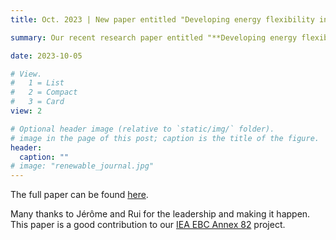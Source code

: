 ```yaml
---
title: Oct. 2023 | New paper entitled "Developing energy flexibility in clusters of buildings - a critical analysis of barriers from planning to operation" was published in *Energy and buildings*.

summary: Our recent research paper entitled "**Developing energy flexibility in clusters of buildings - a critical analysis of barriers from planning to operation**" was published in *Energy and Buildings*. 

date: 2023-10-05

# View.
#   1 = List
#   2 = Compact
#   3 = Card
view: 2

# Optional header image (relative to `static/img/` folder).
# image in the page of this post; caption is the title of the figure.
header:
  caption: ""   
# image: "renewable_journal.jpg"   
---
```


The full paper can be found [here](https://doi.org/10.1016/j.enbuild.2023.113608).

Many thanks to Jérôme and Rui for the leadership and making it happen. This paper is a good contribution to our [IEA EBC Annex 82](https://annex82.iea-ebc.org/) project.




